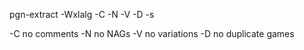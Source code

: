 pgn-extract -Wxlalg -C -N -V -D -s 

-C no comments
-N no NAGs
-V no variations
-D no duplicate games